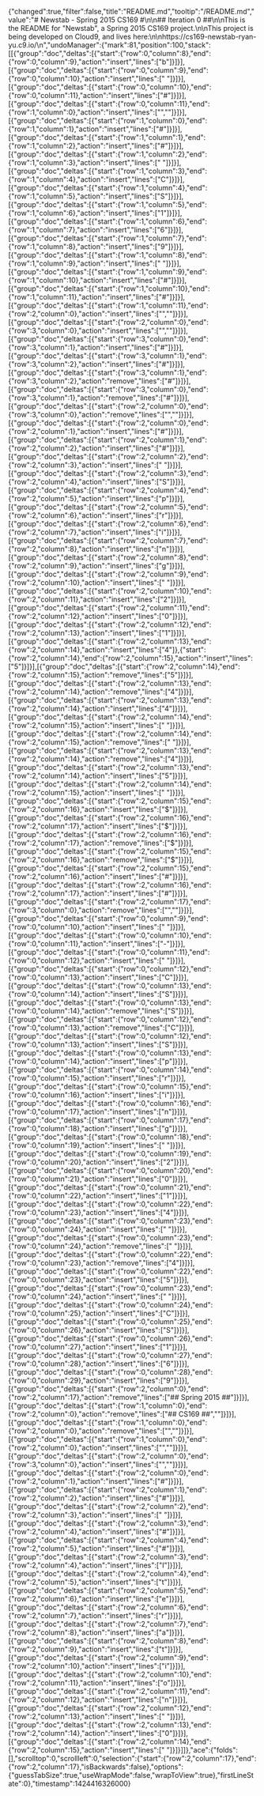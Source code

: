 {"changed":true,"filter":false,"title":"README.md","tooltip":"/README.md","value":"# Newstab - Spring 2015 CS169 #\n\n## Iteration 0 ##\n\nThis is the README for \"Newstab\", a Spring 2015 CS169 project.\n\nThis project is being developed on Cloud9, and lives here:\n\nhttps://cs169-newstab-ryan-yu.c9.io/\n","undoManager":{"mark":81,"position":100,"stack":[[{"group":"doc","deltas":[{"start":{"row":0,"column":8},"end":{"row":0,"column":9},"action":"insert","lines":["b"]}]}],[{"group":"doc","deltas":[{"start":{"row":0,"column":9},"end":{"row":0,"column":10},"action":"insert","lines":[" "]}]}],[{"group":"doc","deltas":[{"start":{"row":0,"column":10},"end":{"row":0,"column":11},"action":"insert","lines":["#"]}]}],[{"group":"doc","deltas":[{"start":{"row":0,"column":11},"end":{"row":1,"column":0},"action":"insert","lines":["",""]}]}],[{"group":"doc","deltas":[{"start":{"row":1,"column":0},"end":{"row":1,"column":1},"action":"insert","lines":["#"]}]}],[{"group":"doc","deltas":[{"start":{"row":1,"column":1},"end":{"row":1,"column":2},"action":"insert","lines":["#"]}]}],[{"group":"doc","deltas":[{"start":{"row":1,"column":2},"end":{"row":1,"column":3},"action":"insert","lines":[" "]}]}],[{"group":"doc","deltas":[{"start":{"row":1,"column":3},"end":{"row":1,"column":4},"action":"insert","lines":["C"]}]}],[{"group":"doc","deltas":[{"start":{"row":1,"column":4},"end":{"row":1,"column":5},"action":"insert","lines":["S"]}]}],[{"group":"doc","deltas":[{"start":{"row":1,"column":5},"end":{"row":1,"column":6},"action":"insert","lines":["1"]}]}],[{"group":"doc","deltas":[{"start":{"row":1,"column":6},"end":{"row":1,"column":7},"action":"insert","lines":["6"]}]}],[{"group":"doc","deltas":[{"start":{"row":1,"column":7},"end":{"row":1,"column":8},"action":"insert","lines":["9"]}]}],[{"group":"doc","deltas":[{"start":{"row":1,"column":8},"end":{"row":1,"column":9},"action":"insert","lines":[" "]}]}],[{"group":"doc","deltas":[{"start":{"row":1,"column":9},"end":{"row":1,"column":10},"action":"insert","lines":["#"]}]}],[{"group":"doc","deltas":[{"start":{"row":1,"column":10},"end":{"row":1,"column":11},"action":"insert","lines":["#"]}]}],[{"group":"doc","deltas":[{"start":{"row":1,"column":11},"end":{"row":2,"column":0},"action":"insert","lines":["",""]}]}],[{"group":"doc","deltas":[{"start":{"row":2,"column":0},"end":{"row":3,"column":0},"action":"insert","lines":["",""]}]}],[{"group":"doc","deltas":[{"start":{"row":3,"column":0},"end":{"row":3,"column":1},"action":"insert","lines":["#"]}]}],[{"group":"doc","deltas":[{"start":{"row":3,"column":1},"end":{"row":3,"column":2},"action":"insert","lines":["#"]}]}],[{"group":"doc","deltas":[{"start":{"row":3,"column":1},"end":{"row":3,"column":2},"action":"remove","lines":["#"]}]}],[{"group":"doc","deltas":[{"start":{"row":3,"column":0},"end":{"row":3,"column":1},"action":"remove","lines":["#"]}]}],[{"group":"doc","deltas":[{"start":{"row":2,"column":0},"end":{"row":3,"column":0},"action":"remove","lines":["",""]}]}],[{"group":"doc","deltas":[{"start":{"row":2,"column":0},"end":{"row":2,"column":1},"action":"insert","lines":["#"]}]}],[{"group":"doc","deltas":[{"start":{"row":2,"column":1},"end":{"row":2,"column":2},"action":"insert","lines":["#"]}]}],[{"group":"doc","deltas":[{"start":{"row":2,"column":2},"end":{"row":2,"column":3},"action":"insert","lines":[" "]}]}],[{"group":"doc","deltas":[{"start":{"row":2,"column":3},"end":{"row":2,"column":4},"action":"insert","lines":["S"]}]}],[{"group":"doc","deltas":[{"start":{"row":2,"column":4},"end":{"row":2,"column":5},"action":"insert","lines":["p"]}]}],[{"group":"doc","deltas":[{"start":{"row":2,"column":5},"end":{"row":2,"column":6},"action":"insert","lines":["r"]}]}],[{"group":"doc","deltas":[{"start":{"row":2,"column":6},"end":{"row":2,"column":7},"action":"insert","lines":["i"]}]}],[{"group":"doc","deltas":[{"start":{"row":2,"column":7},"end":{"row":2,"column":8},"action":"insert","lines":["n"]}]}],[{"group":"doc","deltas":[{"start":{"row":2,"column":8},"end":{"row":2,"column":9},"action":"insert","lines":["g"]}]}],[{"group":"doc","deltas":[{"start":{"row":2,"column":9},"end":{"row":2,"column":10},"action":"insert","lines":[" "]}]}],[{"group":"doc","deltas":[{"start":{"row":2,"column":10},"end":{"row":2,"column":11},"action":"insert","lines":["2"]}]}],[{"group":"doc","deltas":[{"start":{"row":2,"column":11},"end":{"row":2,"column":12},"action":"insert","lines":["0"]}]}],[{"group":"doc","deltas":[{"start":{"row":2,"column":12},"end":{"row":2,"column":13},"action":"insert","lines":["1"]}]}],[{"group":"doc","deltas":[{"start":{"row":2,"column":13},"end":{"row":2,"column":14},"action":"insert","lines":["4"]},{"start":{"row":2,"column":14},"end":{"row":2,"column":15},"action":"insert","lines":["5"]}]}],[{"group":"doc","deltas":[{"start":{"row":2,"column":14},"end":{"row":2,"column":15},"action":"remove","lines":["5"]}]}],[{"group":"doc","deltas":[{"start":{"row":2,"column":13},"end":{"row":2,"column":14},"action":"remove","lines":["4"]}]}],[{"group":"doc","deltas":[{"start":{"row":2,"column":13},"end":{"row":2,"column":14},"action":"insert","lines":["4"]}]}],[{"group":"doc","deltas":[{"start":{"row":2,"column":14},"end":{"row":2,"column":15},"action":"insert","lines":[" "]}]}],[{"group":"doc","deltas":[{"start":{"row":2,"column":14},"end":{"row":2,"column":15},"action":"remove","lines":[" "]}]}],[{"group":"doc","deltas":[{"start":{"row":2,"column":13},"end":{"row":2,"column":14},"action":"remove","lines":["4"]}]}],[{"group":"doc","deltas":[{"start":{"row":2,"column":13},"end":{"row":2,"column":14},"action":"insert","lines":["5"]}]}],[{"group":"doc","deltas":[{"start":{"row":2,"column":14},"end":{"row":2,"column":15},"action":"insert","lines":[" "]}]}],[{"group":"doc","deltas":[{"start":{"row":2,"column":15},"end":{"row":2,"column":16},"action":"insert","lines":["$"]}]}],[{"group":"doc","deltas":[{"start":{"row":2,"column":16},"end":{"row":2,"column":17},"action":"insert","lines":["$"]}]}],[{"group":"doc","deltas":[{"start":{"row":2,"column":16},"end":{"row":2,"column":17},"action":"remove","lines":["$"]}]}],[{"group":"doc","deltas":[{"start":{"row":2,"column":15},"end":{"row":2,"column":16},"action":"remove","lines":["$"]}]}],[{"group":"doc","deltas":[{"start":{"row":2,"column":15},"end":{"row":2,"column":16},"action":"insert","lines":["#"]}]}],[{"group":"doc","deltas":[{"start":{"row":2,"column":16},"end":{"row":2,"column":17},"action":"insert","lines":["#"]}]}],[{"group":"doc","deltas":[{"start":{"row":2,"column":17},"end":{"row":3,"column":0},"action":"remove","lines":["",""]}]}],[{"group":"doc","deltas":[{"start":{"row":0,"column":9},"end":{"row":0,"column":10},"action":"insert","lines":[" "]}]}],[{"group":"doc","deltas":[{"start":{"row":0,"column":10},"end":{"row":0,"column":11},"action":"insert","lines":["-"]}]}],[{"group":"doc","deltas":[{"start":{"row":0,"column":11},"end":{"row":0,"column":12},"action":"insert","lines":[" "]}]}],[{"group":"doc","deltas":[{"start":{"row":0,"column":12},"end":{"row":0,"column":13},"action":"insert","lines":["C"]}]}],[{"group":"doc","deltas":[{"start":{"row":0,"column":13},"end":{"row":0,"column":14},"action":"insert","lines":["S"]}]}],[{"group":"doc","deltas":[{"start":{"row":0,"column":13},"end":{"row":0,"column":14},"action":"remove","lines":["S"]}]}],[{"group":"doc","deltas":[{"start":{"row":0,"column":12},"end":{"row":0,"column":13},"action":"remove","lines":["C"]}]}],[{"group":"doc","deltas":[{"start":{"row":0,"column":12},"end":{"row":0,"column":13},"action":"insert","lines":["S"]}]}],[{"group":"doc","deltas":[{"start":{"row":0,"column":13},"end":{"row":0,"column":14},"action":"insert","lines":["p"]}]}],[{"group":"doc","deltas":[{"start":{"row":0,"column":14},"end":{"row":0,"column":15},"action":"insert","lines":["r"]}]}],[{"group":"doc","deltas":[{"start":{"row":0,"column":15},"end":{"row":0,"column":16},"action":"insert","lines":["i"]}]}],[{"group":"doc","deltas":[{"start":{"row":0,"column":16},"end":{"row":0,"column":17},"action":"insert","lines":["n"]}]}],[{"group":"doc","deltas":[{"start":{"row":0,"column":17},"end":{"row":0,"column":18},"action":"insert","lines":["g"]}]}],[{"group":"doc","deltas":[{"start":{"row":0,"column":18},"end":{"row":0,"column":19},"action":"insert","lines":[" "]}]}],[{"group":"doc","deltas":[{"start":{"row":0,"column":19},"end":{"row":0,"column":20},"action":"insert","lines":["2"]}]}],[{"group":"doc","deltas":[{"start":{"row":0,"column":20},"end":{"row":0,"column":21},"action":"insert","lines":["0"]}]}],[{"group":"doc","deltas":[{"start":{"row":0,"column":21},"end":{"row":0,"column":22},"action":"insert","lines":["1"]}]}],[{"group":"doc","deltas":[{"start":{"row":0,"column":22},"end":{"row":0,"column":23},"action":"insert","lines":["4"]}]}],[{"group":"doc","deltas":[{"start":{"row":0,"column":23},"end":{"row":0,"column":24},"action":"insert","lines":[" "]}]}],[{"group":"doc","deltas":[{"start":{"row":0,"column":23},"end":{"row":0,"column":24},"action":"remove","lines":[" "]}]}],[{"group":"doc","deltas":[{"start":{"row":0,"column":22},"end":{"row":0,"column":23},"action":"remove","lines":["4"]}]}],[{"group":"doc","deltas":[{"start":{"row":0,"column":22},"end":{"row":0,"column":23},"action":"insert","lines":["5"]}]}],[{"group":"doc","deltas":[{"start":{"row":0,"column":23},"end":{"row":0,"column":24},"action":"insert","lines":[" "]}]}],[{"group":"doc","deltas":[{"start":{"row":0,"column":24},"end":{"row":0,"column":25},"action":"insert","lines":["C"]}]}],[{"group":"doc","deltas":[{"start":{"row":0,"column":25},"end":{"row":0,"column":26},"action":"insert","lines":["S"]}]}],[{"group":"doc","deltas":[{"start":{"row":0,"column":26},"end":{"row":0,"column":27},"action":"insert","lines":["1"]}]}],[{"group":"doc","deltas":[{"start":{"row":0,"column":27},"end":{"row":0,"column":28},"action":"insert","lines":["6"]}]}],[{"group":"doc","deltas":[{"start":{"row":0,"column":28},"end":{"row":0,"column":29},"action":"insert","lines":["9"]}]}],[{"group":"doc","deltas":[{"start":{"row":2,"column":0},"end":{"row":2,"column":17},"action":"remove","lines":["## Spring 2015 ##"]}]}],[{"group":"doc","deltas":[{"start":{"row":1,"column":0},"end":{"row":2,"column":0},"action":"remove","lines":["## CS169 ##",""]}]}],[{"group":"doc","deltas":[{"start":{"row":1,"column":0},"end":{"row":2,"column":0},"action":"remove","lines":["",""]}]}],[{"group":"doc","deltas":[{"start":{"row":1,"column":0},"end":{"row":2,"column":0},"action":"insert","lines":["",""]}]}],[{"group":"doc","deltas":[{"start":{"row":2,"column":0},"end":{"row":3,"column":0},"action":"insert","lines":["",""]}]}],[{"group":"doc","deltas":[{"start":{"row":2,"column":0},"end":{"row":2,"column":1},"action":"insert","lines":["#"]}]}],[{"group":"doc","deltas":[{"start":{"row":2,"column":1},"end":{"row":2,"column":2},"action":"insert","lines":["#"]}]}],[{"group":"doc","deltas":[{"start":{"row":2,"column":2},"end":{"row":2,"column":3},"action":"insert","lines":[" "]}]}],[{"group":"doc","deltas":[{"start":{"row":2,"column":3},"end":{"row":2,"column":4},"action":"insert","lines":["#"]}]}],[{"group":"doc","deltas":[{"start":{"row":2,"column":4},"end":{"row":2,"column":5},"action":"insert","lines":["#"]}]}],[{"group":"doc","deltas":[{"start":{"row":2,"column":3},"end":{"row":2,"column":4},"action":"insert","lines":["I"]}]}],[{"group":"doc","deltas":[{"start":{"row":2,"column":4},"end":{"row":2,"column":5},"action":"insert","lines":["t"]}]}],[{"group":"doc","deltas":[{"start":{"row":2,"column":5},"end":{"row":2,"column":6},"action":"insert","lines":["e"]}]}],[{"group":"doc","deltas":[{"start":{"row":2,"column":6},"end":{"row":2,"column":7},"action":"insert","lines":["r"]}]}],[{"group":"doc","deltas":[{"start":{"row":2,"column":7},"end":{"row":2,"column":8},"action":"insert","lines":["a"]}]}],[{"group":"doc","deltas":[{"start":{"row":2,"column":8},"end":{"row":2,"column":9},"action":"insert","lines":["t"]}]}],[{"group":"doc","deltas":[{"start":{"row":2,"column":9},"end":{"row":2,"column":10},"action":"insert","lines":["i"]}]}],[{"group":"doc","deltas":[{"start":{"row":2,"column":10},"end":{"row":2,"column":11},"action":"insert","lines":["o"]}]}],[{"group":"doc","deltas":[{"start":{"row":2,"column":11},"end":{"row":2,"column":12},"action":"insert","lines":["n"]}]}],[{"group":"doc","deltas":[{"start":{"row":2,"column":12},"end":{"row":2,"column":13},"action":"insert","lines":[" "]}]}],[{"group":"doc","deltas":[{"start":{"row":2,"column":13},"end":{"row":2,"column":14},"action":"insert","lines":["0"]}]}],[{"group":"doc","deltas":[{"start":{"row":2,"column":14},"end":{"row":2,"column":15},"action":"insert","lines":[" "]}]}]]},"ace":{"folds":[],"scrolltop":0,"scrollleft":0,"selection":{"start":{"row":2,"column":17},"end":{"row":2,"column":17},"isBackwards":false},"options":{"guessTabSize":true,"useWrapMode":false,"wrapToView":true},"firstLineState":0},"timestamp":1424416326000}